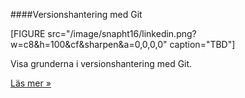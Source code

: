 ####Versionshantering med Git

[FIGURE src="/image/snapht16/linkedin.png?w=c8&h=100&cf&sharpen&a=0,0,0,0" caption="TBD"]

Visa grunderna i versionshantering med Git.

[Läs mer »](#)
